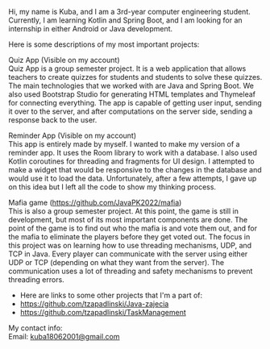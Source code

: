 Hi, my name is Kuba, and I am a 3rd-year computer engineering student. Currently, I am learning Kotlin and Spring Boot, and I am looking for an internship in either Android or Java development.

Here is some descriptions of my most important projects:

Quiz App (Visible on my account)  
Quiz App is a group semester project. It is a web application that allows teachers to create quizzes for students and students to solve these quizzes. The main technologies that we worked with are Java and Spring Boot. We also used Bootstrap Studio for generating HTML templates and Thymeleaf for connecting everything. The app is capable of getting user input, sending it over to the server, and after computations on the server side, sending a response back to the user.

Reminder App (Visible on my account)  
This app is entirely made by myself. I wanted to make my version of a reminder app. It uses the Room library to work with a database. I also used Kotlin coroutines for threading and fragments for UI design. I attempted to make a widget that would be responsive to the changes in the database and would use it to load the data. Unfortunately, after a few attempts, I gave up on this idea but I left all the code to show my thinking process.

Mafia game (https://github.com/JavaPK2022/mafia)  
This is also a group semester project. At this point, the game is still in development, but most of its most important components are done. The point of the game is to find out who the mafia is and vote them out, and for the mafia to eliminate the players before they get voted out. The focus in this project was on learning how to use threading mechanisms, UDP, and TCP in Java. Every player can communicate with the server using either UDP or TCP (depending on what they want from the server). The communication uses a lot of threading and safety mechanisms to prevent threading errors.

- Here are links to some other projects that I'm a part of:
- https://github.com/tzapadlinski/Java-zajecia
- https://github.com/tzapadlinski/TaskManagement

My contact info:  
Email: kuba18062001@gmail.com

<!---
kubq01/kubq01 is a ✨ special ✨ repository because its `README.md` (this file) appears on your GitHub profile.
You can click the Preview link to take a look at your changes.
--->
